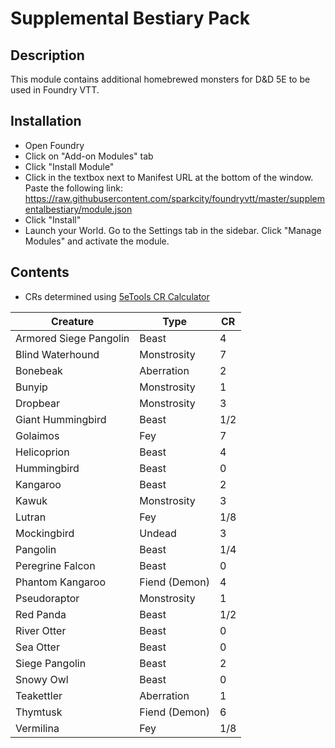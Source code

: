 # Supplemental Bestiary Pack

## Description
This module contains additional homebrewed monsters for D&D 5E to be used in Foundry VTT.

## Installation
* Open Foundry
* Click on "Add-on Modules" tab
* Click "Install Module"
* Click in the textbox next to Manifest URL at the bottom of the window. Paste the following link: https://raw.githubusercontent.com/sparkcity/foundryvtt/master/supplementalbestiary/module.json
* Click "Install"
* Launch your World. Go to the Settings tab in the sidebar. Click "Manage Modules" and activate the module.

## Contents
* CRs determined using [5eTools CR Calculator](https://5e.tools/crcalculator.html)

| Creature | Type | CR |
| ------ | ------ | ------ |
| Armored Siege Pangolin | Beast | 4 |
| Blind Waterhound | Monstrosity | 7 |
| Bonebeak | Aberration | 2 |
| Bunyip | Monstrosity | 1 |
| Dropbear | Monstrosity | 3 |
| Giant Hummingbird | Beast | 1/2 |
| Golaimos | Fey | 7 |
| Helicoprion | Beast | 4 |
| Hummingbird | Beast | 0 |
| Kangaroo | Beast | 2 |
| Kawuk | Monstrosity | 3 |
| Lutran | Fey  | 1/8 |
| Mockingbird | Undead | 3 |
| Pangolin | Beast | 1/4 |
| Peregrine Falcon | Beast | 0 |
| Phantom Kangaroo | Fiend (Demon) | 4 |
| Pseudoraptor | Monstrosity | 1 |
| Red Panda | Beast | 1/2 |
| River Otter | Beast | 0 |
| Sea Otter | Beast | 0 |
| Siege Pangolin | Beast | 2 |
| Snowy Owl | Beast | 0 |
| Teakettler | Aberration | 1 |
| Thymtusk | Fiend (Demon) | 6 |
| Vermilina | Fey | 1/8 |
